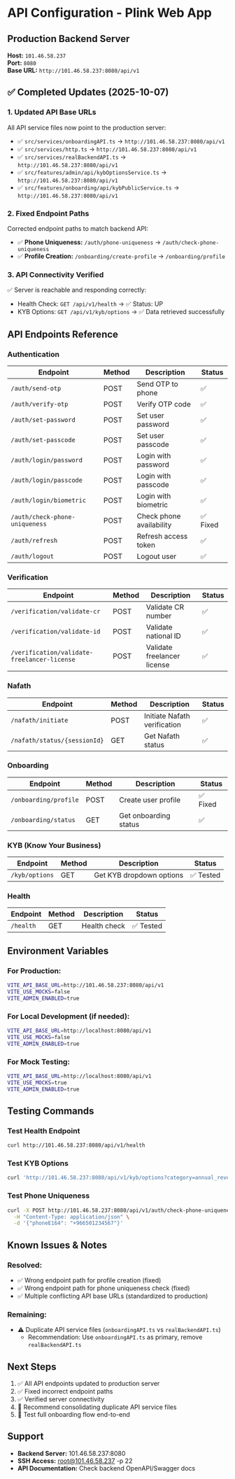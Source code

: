 # API Configuration - Plink Web App

## Production Backend Server
**Host:** `101.46.58.237`  
**Port:** `8080`  
**Base URL:** `http://101.46.58.237:8080/api/v1`

## ✅ Completed Updates (2025-10-07)

### 1. Updated API Base URLs
All API service files now point to the production server:

- ✅ `src/services/onboardingAPI.ts` → `http://101.46.58.237:8080/api/v1`
- ✅ `src/services/http.ts` → `http://101.46.58.237:8080/api/v1`
- ✅ `src/services/realBackendAPI.ts` → `http://101.46.58.237:8080/api/v1`
- ✅ `src/features/admin/api/kybOptionsService.ts` → `http://101.46.58.237:8080/api/v1`
- ✅ `src/features/onboarding/api/kybPublicService.ts` → `http://101.46.58.237:8080/api/v1`

### 2. Fixed Endpoint Paths
Corrected endpoint paths to match backend API:

- ✅ **Phone Uniqueness:** `/auth/phone-uniqueness` → `/auth/check-phone-uniqueness`
- ✅ **Profile Creation:** `/onboarding/create-profile` → `/onboarding/profile`

### 3. API Connectivity Verified
✅ Server is reachable and responding correctly:
- Health Check: `GET /api/v1/health` → ✅ Status: UP
- KYB Options: `GET /api/v1/kyb/options` → ✅ Data retrieved successfully

## API Endpoints Reference

### Authentication
| Endpoint | Method | Description | Status |
|----------|--------|-------------|---------|
| `/auth/send-otp` | POST | Send OTP to phone | ✅ |
| `/auth/verify-otp` | POST | Verify OTP code | ✅ |
| `/auth/set-password` | POST | Set user password | ✅ |
| `/auth/set-passcode` | POST | Set user passcode | ✅ |
| `/auth/login/password` | POST | Login with password | ✅ |
| `/auth/login/passcode` | POST | Login with passcode | ✅ |
| `/auth/login/biometric` | POST | Login with biometric | ✅ |
| `/auth/check-phone-uniqueness` | POST | Check phone availability | ✅ Fixed |
| `/auth/refresh` | POST | Refresh access token | ✅ |
| `/auth/logout` | POST | Logout user | ✅ |

### Verification
| Endpoint | Method | Description | Status |
|----------|--------|-------------|---------|
| `/verification/validate-cr` | POST | Validate CR number | ✅ |
| `/verification/validate-id` | POST | Validate national ID | ✅ |
| `/verification/validate-freelancer-license` | POST | Validate freelancer license | ✅ |

### Nafath
| Endpoint | Method | Description | Status |
|----------|--------|-------------|---------|
| `/nafath/initiate` | POST | Initiate Nafath verification | ✅ |
| `/nafath/status/{sessionId}` | GET | Get Nafath status | ✅ |

### Onboarding
| Endpoint | Method | Description | Status |
|----------|--------|-------------|---------|
| `/onboarding/profile` | POST | Create user profile | ✅ Fixed |
| `/onboarding/status` | GET | Get onboarding status | ✅ |

### KYB (Know Your Business)
| Endpoint | Method | Description | Status |
|----------|--------|-------------|---------|
| `/kyb/options` | GET | Get KYB dropdown options | ✅ Tested |

### Health
| Endpoint | Method | Description | Status |
|----------|--------|-------------|---------|
| `/health` | GET | Health check | ✅ Tested |

## Environment Variables

### For Production:
```bash
VITE_API_BASE_URL=http://101.46.58.237:8080/api/v1
VITE_USE_MOCKS=false
VITE_ADMIN_ENABLED=true
```

### For Local Development (if needed):
```bash
VITE_API_BASE_URL=http://localhost:8080/api/v1
VITE_USE_MOCKS=false
VITE_ADMIN_ENABLED=true
```

### For Mock Testing:
```bash
VITE_API_BASE_URL=http://localhost:8080/api/v1
VITE_USE_MOCKS=true
VITE_ADMIN_ENABLED=true
```

## Testing Commands

### Test Health Endpoint
```bash
curl http://101.46.58.237:8080/api/v1/health
```

### Test KYB Options
```bash
curl 'http://101.46.58.237:8080/api/v1/kyb/options?category=annual_revenue&locale=en'
```

### Test Phone Uniqueness
```bash
curl -X POST http://101.46.58.237:8080/api/v1/auth/check-phone-uniqueness \
  -H "Content-Type: application/json" \
  -d '{"phoneE164": "+966501234567"}'
```

## Known Issues & Notes

### Resolved:
- ✅ Wrong endpoint path for profile creation (fixed)
- ✅ Wrong endpoint path for phone uniqueness check (fixed)
- ✅ Multiple conflicting API base URLs (standardized to production)

### Remaining:
- ⚠️ Duplicate API service files (`onboardingAPI.ts` vs `realBackendAPI.ts`)
  - Recommendation: Use `onboardingAPI.ts` as primary, remove `realBackendAPI.ts`

## Next Steps

1. ✅ All API endpoints updated to production server
2. ✅ Fixed incorrect endpoint paths
3. ✅ Verified server connectivity
4. 🔄 Recommend consolidating duplicate API service files
5. 🔄 Test full onboarding flow end-to-end

## Support

- **Backend Server:** 101.46.58.237:8080
- **SSH Access:** root@101.46.58.237 -p 22
- **API Documentation:** Check backend OpenAPI/Swagger docs




